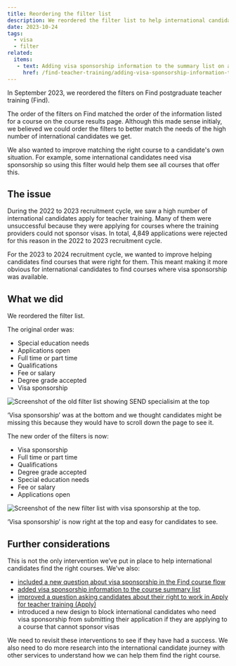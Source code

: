 ```yaml
---
title: Reordering the filter list
description: We reordered the filter list to help international candidates find courses that sponsor visas
date: 2023-10-24
tags:
  - visa
  - filter
related:
  items:
   - text: Adding visa sponsorship information to the summary list on a course page
     href: /find-teacher-training/adding-visa-sponsorship-information-to-the-summary-list-on-a-course-page/
---
```


In September 2023, we reordered the filters on Find postgraduate teacher training (Find).

The order of the filters on Find matched the order of the information listed for a course on the course results page. Although this made sense initialy, we believed we could order the filters to better match the needs of the high number of international candidates we get.

We also wanted to improve matching the right course to a candidate's own situation. For example, some international candidates need visa sponsorship so using this filter would help them see all courses that offer this.

## The issue

During the 2022 to 2023 recruitment cycle, we saw a high number of international candidates apply for teacher training. Many of them were unsuccessful because they were applying for courses where the training providers could not sponsor visas. In total, 4,849 applications were rejected for this reason in the 2022 to 2023 recruitment cycle.

For the 2023 to 2024 recruitment cycle, we wanted to improve helping candidates find courses that were right for them. This meant making it more obvious for international candidates to find courses where visa sponsorship was available.

## What we did

We reordered the filter list.

The original order was:

- Special education needs
- Applications open
- Full time or part time
- Qualifications
- Fee or salary
- Degree grade accepted
- Visa sponsorship

![Screenshot of the old filter list showing SEND specialisim at the top](filters-old.png)

‘Visa sponsorship’ was at the bottom and we thought candidates might be missing this because they would have to scroll down the page to see it.

The new order of the filters is now:

- Visa sponsorship
- Full time or part time
- Qualifications
- Degree grade accepted
- Special education needs
- Fee or salary
- Applications open

![Screenshot of the new filter list with visa sponsorship at the top.](filters-new.png)

‘Visa sponsorship’ is now right at the top and easy for candidates to see.

## Further considerations

This is not the only intervention we’ve put in place to help international candidates find the right courses. We’ve also:

- [included a new question about visa sponsorship in the Find course flow](/find-teacher-training/including-a-question-about-visa-sponsorship-in-the-find-a-course-flow)
- [added visa sponsorship information to the course summary list](/find-teacher-training/adding-visa-sponsorship-information-to-the-summary-list-on-a-course-page)
- [improved a question asking candidates about their right to work in Apply for teacher training (Apply)](/apply-for-teacher-training/making-the-right-to-work-or-study-and-immigration-questions-clearer)
- introduced a new design to block international candidates who need visa sponsorship from submitting their application if they are applying to a course that cannot sponsor visas

We need to revisit these interventions to see if they have had a success. We also need to do more research into the international candidate journey with other services to understand how we can help them find the right course.
